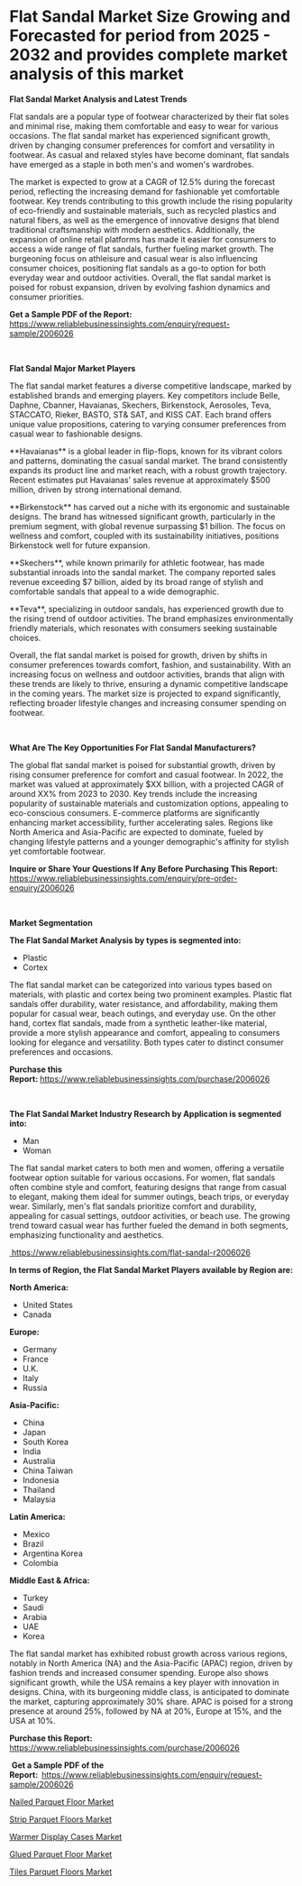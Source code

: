 <p><h1>Flat Sandal Market Size Growing and Forecasted for period from 2025 - 2032 and provides complete market analysis of this market</h1></p><p><strong>Flat Sandal Market Analysis and Latest Trends</strong></p>
<p><p>Flat sandals are a popular type of footwear characterized by their flat soles and minimal rise, making them comfortable and easy to wear for various occasions. The flat sandal market has experienced significant growth, driven by changing consumer preferences for comfort and versatility in footwear. As casual and relaxed styles have become dominant, flat sandals have emerged as a staple in both men's and women's wardrobes.</p><p>The market is expected to grow at a CAGR of 12.5% during the forecast period, reflecting the increasing demand for fashionable yet comfortable footwear. Key trends contributing to this growth include the rising popularity of eco-friendly and sustainable materials, such as recycled plastics and natural fibers, as well as the emergence of innovative designs that blend traditional craftsmanship with modern aesthetics. Additionally, the expansion of online retail platforms has made it easier for consumers to access a wide range of flat sandals, further fueling market growth. The burgeoning focus on athleisure and casual wear is also influencing consumer choices, positioning flat sandals as a go-to option for both everyday wear and outdoor activities. Overall, the flat sandal market is poised for robust expansion, driven by evolving fashion dynamics and consumer priorities.</p></p>
<p><strong>Get a Sample PDF of the Report:&nbsp;</strong> <a href="https://www.reliablebusinessinsights.com/enquiry/request-sample/2006026?utm_campaign=63&utm_medium=2&utm_source=Github&utm_content=ia&utm_term=10022025&utm_id=flat-sandal">https://www.reliablebusinessinsights.com/enquiry/request-sample/2006026</a></p>
<p>&nbsp;</p>
<p><strong>Flat Sandal Major Market Players</strong></p>
<p><p>The flat sandal market features a diverse competitive landscape, marked by established brands and emerging players. Key competitors include Belle, Daphne, Cbanner, Havaianas, Skechers, Birkenstock, Aerosoles, Teva, STACCATO, Rieker, BASTO, ST& SAT, and KISS CAT. Each brand offers unique value propositions, catering to varying consumer preferences from casual wear to fashionable designs.</p><p>**Havaianas** is a global leader in flip-flops, known for its vibrant colors and patterns, dominating the casual sandal market. The brand consistently expands its product line and market reach, with a robust growth trajectory. Recent estimates put Havaianas’ sales revenue at approximately $500 million, driven by strong international demand.</p><p>**Birkenstock** has carved out a niche with its ergonomic and sustainable designs. The brand has witnessed significant growth, particularly in the premium segment, with global revenue surpassing $1 billion. The focus on wellness and comfort, coupled with its sustainability initiatives, positions Birkenstock well for future expansion.</p><p>**Skechers**, while known primarily for athletic footwear, has made substantial inroads into the sandal market. The company reported sales revenue exceeding $7 billion, aided by its broad range of stylish and comfortable sandals that appeal to a wide demographic.</p><p>**Teva**, specializing in outdoor sandals, has experienced growth due to the rising trend of outdoor activities. The brand emphasizes environmentally friendly materials, which resonates with consumers seeking sustainable choices.</p><p>Overall, the flat sandal market is poised for growth, driven by shifts in consumer preferences towards comfort, fashion, and sustainability. With an increasing focus on wellness and outdoor activities, brands that align with these trends are likely to thrive, ensuring a dynamic competitive landscape in the coming years. The market size is projected to expand significantly, reflecting broader lifestyle changes and increasing consumer spending on footwear.</p></p>
<p>&nbsp;</p>
<p><strong>What Are The Key Opportunities For Flat Sandal Manufacturers?</strong></p>
<p><p>The global flat sandal market is poised for substantial growth, driven by rising consumer preference for comfort and casual footwear. In 2022, the market was valued at approximately $XX billion, with a projected CAGR of around XX% from 2023 to 2030. Key trends include the increasing popularity of sustainable materials and customization options, appealing to eco-conscious consumers. E-commerce platforms are significantly enhancing market accessibility, further accelerating sales. Regions like North America and Asia-Pacific are expected to dominate, fueled by changing lifestyle patterns and a younger demographic's affinity for stylish yet comfortable footwear.</p></p>
<p><strong>Inquire or Share Your Questions If Any Before Purchasing This Report:</strong> <a href="https://www.reliablebusinessinsights.com/enquiry/pre-order-enquiry/2006026?utm_campaign=63&utm_medium=2&utm_source=Github&utm_content=ia&utm_term=10022025&utm_id=flat-sandal">https://www.reliablebusinessinsights.com/enquiry/pre-order-enquiry/2006026</a></p>
<p>&nbsp;</p>
<p><strong>Market Segmentation</strong></p>
<p><strong>The Flat Sandal Market Analysis by types is segmented into:</strong></p>
<p><ul><li>Plastic</li><li>Cortex</li></ul></p>
<p><p>The flat sandal market can be categorized into various types based on materials, with plastic and cortex being two prominent examples. Plastic flat sandals offer durability, water resistance, and affordability, making them popular for casual wear, beach outings, and everyday use. On the other hand, cortex flat sandals, made from a synthetic leather-like material, provide a more stylish appearance and comfort, appealing to consumers looking for elegance and versatility. Both types cater to distinct consumer preferences and occasions.</p></p>
<p><strong>Purchase this Report:&nbsp;</strong><a href="https://www.reliablebusinessinsights.com/purchase/2006026?utm_campaign=63&utm_medium=2&utm_source=Github&utm_content=ia&utm_term=10022025&utm_id=flat-sandal">https://www.reliablebusinessinsights.com/purchase/2006026</a></p>
<p>&nbsp;</p>
<p><strong>The Flat Sandal Market Industry Research by Application is segmented into:</strong></p>
<p><ul><li>Man</li><li>Woman</li></ul></p>
<p><p>The flat sandal market caters to both men and women, offering a versatile footwear option suitable for various occasions. For women, flat sandals often combine style and comfort, featuring designs that range from casual to elegant, making them ideal for summer outings, beach trips, or everyday wear. Similarly, men's flat sandals prioritize comfort and durability, appealing for casual settings, outdoor activities, or beach use. The growing trend toward casual wear has further fueled the demand in both segments, emphasizing functionality and aesthetics.</p></p>
<p><a href="https://www.reliablebusinessinsights.com/flat-sandal-r2006026?utm_campaign=63&utm_medium=2&utm_source=Github&utm_content=ia&utm_term=10022025&utm_id=flat-sandal">&nbsp;https://www.reliablebusinessinsights.com/flat-sandal-r2006026</a></p>
<p><strong>In terms of Region, the Flat Sandal Market Players available by Region are:</strong></p>
<p>
    <p> <strong> North America: </strong>
        <ul>
            <li>United States</li>
            <li>Canada</li>
        </ul>
        </p> 
    <p> <strong> Europe: </strong>
        <ul>
            <li>Germany</li>
            <li>France</li>
            <li>U.K.</li>
            <li>Italy</li>
            <li>Russia</li>
        </ul>
        </p> 
    <p> <strong> Asia-Pacific: </strong>
        <ul>
            <li>China</li>
            <li>Japan</li>
            <li>South Korea</li>
            <li>India</li>
            <li>Australia</li>
            <li>China Taiwan</li>
            <li>Indonesia</li>
            <li>Thailand</li>
            <li>Malaysia</li>
        </ul>
        </p> 
    <p> <strong> Latin America: </strong>
        <ul>
            <li>Mexico</li>
            <li>Brazil</li>
            <li>Argentina Korea</li>
            <li>Colombia</li>
        </ul>
        </p> 
    <p> <strong> Middle East & Africa: </strong>
        <ul>
            <li>Turkey</li>
            <li>Saudi</li>
            <li>Arabia</li>
            <li>UAE</li>
            <li>Korea</li>
        </ul>
    </p>
    </p>
<p><p>The flat sandal market has exhibited robust growth across various regions, notably in North America (NA) and the Asia-Pacific (APAC) region, driven by fashion trends and increased consumer spending. Europe also shows significant growth, while the USA remains a key player with innovation in designs. China, with its burgeoning middle class, is anticipated to dominate the market, capturing approximately 30% share. APAC is poised for a strong presence at around 25%, followed by NA at 20%, Europe at 15%, and the USA at 10%.</p></p>
<p><strong>Purchase this Report: </strong><a href="https://www.reliablebusinessinsights.com/purchase/2006026?utm_campaign=63&utm_medium=2&utm_source=Github&utm_content=ia&utm_term=10022025&utm_id=flat-sandal">https://www.reliablebusinessinsights.com/purchase/2006026</a></p>
<p>&nbsp;<strong>Get a Sample PDF of the Report:&nbsp;&nbsp;</strong><a href="https://www.reliablebusinessinsights.com/enquiry/request-sample/2006026?utm_campaign=63&utm_medium=2&utm_source=Github&utm_content=ia&utm_term=10022025&utm_id=flat-sandal">https://www.reliablebusinessinsights.com/enquiry/request-sample/2006026</a></p>
<p><strong></strong></p>
<p><p><a href="https://github.com/dailyspunj47/Market-Research-Report-List-1/blob/main/nailed-parquet-floor-market.md?utm_campaign=63&utm_medium=2&utm_source=Github&utm_content=ia&utm_term=10022025&utm_id=flat-sandal">Nailed Parquet Floor Market</a></p><p><a href="https://github.com/muvdibezuh/Market-Research-Report-List-1/blob/main/strip-parquet-floors-market.md?utm_campaign=63&utm_medium=2&utm_source=Github&utm_content=ia&utm_term=10022025&utm_id=flat-sandal">Strip Parquet Floors Market</a></p><p><a href="https://github.com/biyajausenik/Market-Research-Report-List-1/blob/main/warmer-display-cases-market.md?utm_campaign=63&utm_medium=2&utm_source=Github&utm_content=ia&utm_term=10022025&utm_id=flat-sandal">Warmer Display Cases Market</a></p><p><a href="https://github.com/ajayanhaizan/Market-Research-Report-List-1/blob/main/glued-parquet-floor-market.md?utm_campaign=63&utm_medium=2&utm_source=Github&utm_content=ia&utm_term=10022025&utm_id=flat-sandal">Glued Parquet Floor Market</a></p><p><a href="https://github.com/momossidram/Market-Research-Report-List-1/blob/main/tiles-parquet-floors-market.md?utm_campaign=63&utm_medium=2&utm_source=Github&utm_content=ia&utm_term=10022025&utm_id=flat-sandal">Tiles Parquet Floors Market</a></p></p>